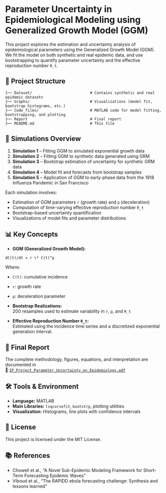 # Parameter Uncertainty in Epidemiological Modeling using Generalized Growth Model (GGM)

This project explores the estimation and uncertainty analysis of epidemiological parameters using the Generalized Growth Model (GGM). We fit the model on both synthetic and real epidemic data, and use bootstrapping to quantify parameter uncertainty and the effective reproduction number `R_t`.

## 📁 Project Structure

```
├── Dataset/                          # Contains synthetic and real epidemic datasets
├── Graphs/                           # Visualizations (model fit, bootstrap histograms, etc.)
├── Code_files/                       # MATLAB code for model fitting, bootstrapping, and plotting
├── Report                            # Final report
├── README.md                         # This file
```

## 📌 Simulations Overview

1. **Simulation 1** – Fitting GGM to simulated exponential growth data  
2. **Simulation 2** – Fitting GGM to synthetic data generated using GRM  
3. **Simulation 3** – Bootstrap estimation of uncertainty for synthetic GRM data  
4. **Simulation 4** – Model fit and forecasts from bootstrap samples  
5. **Simulation 5** – Application of GGM to early-phase data from the 1918 Influenza Pandemic in San Francisco

Each simulation involves:
- Estimation of GGM parameters `r` (growth rate) and `p` (deceleration)
- Computation of time-varying effective reproduction number `R_t`
- Bootstrap-based uncertainty quantification
- Visualizations of model fits and parameter distributions

## 📊 Key Concepts

- **GGM (Generalized Growth Model):**
```
dC(t)/dt = r \* C(t)^p
```

Where:
- `C(t)`: cumulative incidence  
- `r`: growth rate  
- `p`: deceleration parameter

- **Bootstrap Realizations:**  
200 resamples used to estimate variability in `r`, `p`, and `R_t`

- **Effective Reproduction Number `R_t`:**  
Estimated using the incidence time series and a discretized exponential generation interval.

## 📄 Final Report

The complete methodology, figures, equations, and interpretation are documented in  
📌 [`IP_Project_Parameter_Uncertainty_on_Epidemiology.pdf`](./Report/IP_Project_Parameter_Uncertainty_on_Epidemiology.pdf)

## 🛠 Tools & Environment

- **Language:** MATLAB  
- **Main Libraries:** `lsqcurvefit`, `bootstrp`, plotting utilities  
- **Visualization:** Histograms, line plots with confidence intervals

## 📜 License

This project is licensed under the MIT License.

## 📚 References

- Chowell et al., “A Novel Sub-Epidemic Modeling Framework for Short-Term Forecasting Epidemic Waves”  
- Viboud et al., “The RAPIDD ebola forecasting challenge: Synthesis and lessons learned”

